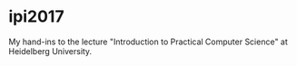 # ipi2017
My hand-ins to the lecture "Introduction to Practical Computer Science" at Heidelberg University.
